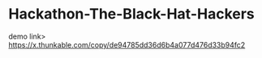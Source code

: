 # Hackathon-The-Black-Hat-Hackers

demo link> https://x.thunkable.com/copy/de94785dd36d6b4a077d476d33b94fc2
